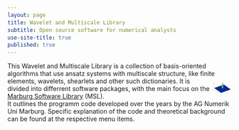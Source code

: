 ```yaml
---
layout: page
title: Wavelet and Multiscale Library
subtitle: Open source software for numerical analysts
use-site-title: true
published: true
---
```


This Wavelet and Multiscale Library is a collection of basis-oriented algorithms that use ansatz systems with multiscale structure, like finite elements, wavelets, <img style="float: right;" src="/img/dual_a.jpg" height="42" width="42"> shearlets and other such dictionaries. It is divided into differrent software packages, with the main focus on the [Marburg Software Library](aboutmsl) (MSL).  
It outlines the programm code developed over the years by the AG Numerik Uni Marburg. Specific explanation of the code and theoretical background can be found at the respective menu items.
